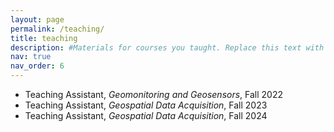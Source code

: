 ```yaml
---
layout: page
permalink: /teaching/
title: teaching
description: #Materials for courses you taught. Replace this text with your description.
nav: true
nav_order: 6
---
```


- Teaching Assistant, *Geomonitoring and Geosensors*, Fall 2022
- Teaching Assistant, *Geospatial Data Acquisition*, Fall 2023
- Teaching Assistant, *Geospatial Data Acquisition*, Fall 2024

<!--
For now, this page is assumed to be a static description of your courses. You can convert it to a collection similar to `_projects/` so that you can have a dedicated page for each course.

Organize your courses by years, topics, or universities, however you like!
-->